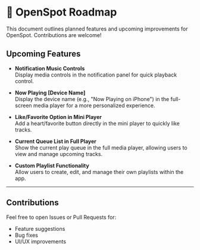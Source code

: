 # 📍 OpenSpot Roadmap

This document outlines planned features and upcoming improvements for OpenSpot. Contributions are welcome!


## Upcoming Features

- **Notification Music Controls**  
  Display media controls in the notification panel for quick playback control.

- **Now Playing [Device Name]**  
  Display the device name (e.g., "Now Playing on iPhone") in the full-screen media player for a more personalized experience.

- **Like/Favorite Option in Mini Player**  
  Add a heart/favorite button directly in the mini player to quickly like tracks.

- **Current Queue List in Full Player**  
  Show the current play queue in the full media player, allowing users to view and manage upcoming tracks.

- **Custom Playlist Functionality**  
  Allow users to create, edit, and manage their own playlists within the app.

---

## Contributions

Feel free to open Issues or Pull Requests for:
- Feature suggestions
- Bug fixes
- UI/UX improvements


